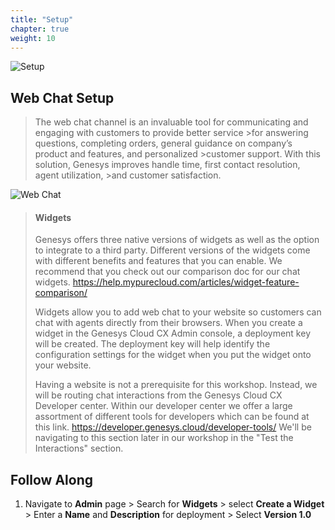 ```yaml
---
title: "Setup"
chapter: true
weight: 10
---
```

![Setup](/images/Webchat1-768x300.jpg)
## Web Chat Setup

>The web chat channel is an invaluable tool for communicating and engaging with customers to provide better service >for answering questions, completing orders, general guidance on company’s product and features, and personalized >customer support. With this solution, Genesys improves handle time, first contact resolution, agent utilization, >and customer satisfaction.

![Web Chat](/images/webchat.png)

>#### Widgets
>
>Genesys offers three native versions of widgets as well as the option to integrate to a third party. Different versions of the widgets come with different benefits and features that you can enable. We recommend that you check out our comparison doc for our chat widgets. https://help.mypurecloud.com/articles/widget-feature-comparison/ 
>
>Widgets allow you to add web chat to your website so customers can chat with agents directly from their browsers. When you create a widget in the Genesys Cloud CX Admin console, a deployment key will be created. The deployment key will help identify the configuration settings for the widget when you put the widget onto your website. 
>
>Having a website is not a prerequisite for this workshop. Instead, we will be routing chat interactions from the Genesys Cloud CX Developer center. Within our developer center we offer a large assortment of different tools for developers which can be found at this link. https://developer.genesys.cloud/developer-tools/ We'll be navigating to this section later in our workshop in the "Test the Interactions" section.


## Follow Along
 1. Navigate to **Admin** page > Search for **Widgets** > select **Create a Widget** > Enter a **Name** and **Description** for deployment > Select **Version 1.0**
